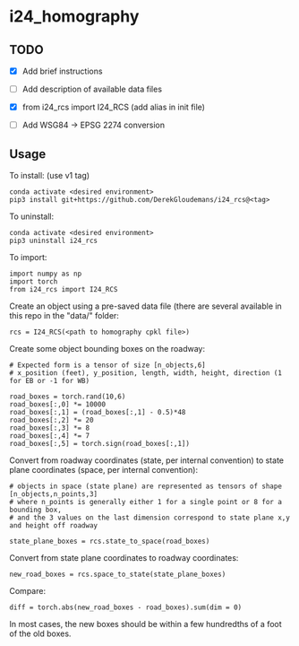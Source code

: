 # i24_homography


## TODO
- [X] Add brief instructions
- [ ] Add description of available data files
- [X] from i24_rcs import I24_RCS (add alias in init file)
- [ ] Add WSG84 -> EPSG 2274 conversion


## Usage

To install: (use v1 tag)

    conda activate <desired environment>
    pip3 install git+https://github.com/DerekGloudemans/i24_rcs@<tag>

To uninstall:
  
    conda activate <desired environment>
    pip3 uninstall i24_rcs
  
To import:

    import numpy as np
    import torch
    from i24_rcs import I24_RCS
   
   
Create an object using a pre-saved data file (there are several available in this repo in the "data/" folder:

    rcs = I24_RCS(<path to homography cpkl file>)
    
    
Create some object bounding boxes on the roadway: 
    
    # Expected form is a tensor of size [n_objects,6] 
    # x_position (feet), y_position, length, width, height, direction (1 for EB or -1 for WB)
    
    road_boxes = torch.rand(10,6)
    road_boxes[:,0] *= 10000
    road_boxes[:,1] = (road_boxes[:,1] - 0.5)*48
    road_boxes[:,2] *= 20
    road_boxes[:,3] *= 8
    road_boxes[:,4] *= 7
    road_boxes[:,5] = torch.sign(road_boxes[:,1])
   
Convert from roadway coordinates (state, per internal convention) to state plane coordinates (space, per internal convention):
    
    # objects in space (state plane) are represented as tensors of shape [n_objects,n_points,3]
    # where n_points is generally either 1 for a single point or 8 for a bounding box, 
    # and the 3 values on the last dimension correspond to state plane x,y and height off roadway
    
    state_plane_boxes = rcs.state_to_space(road_boxes)
    
    
Convert from state plane coordinates to roadway coordinates:

    new_road_boxes = rcs.space_to_state(state_plane_boxes)
    
   
Compare:

    diff = torch.abs(new_road_boxes - road_boxes).sum(dim = 0)
    
In most cases, the new boxes should be within a few hundredths of a foot of the old boxes.
    
    
    
